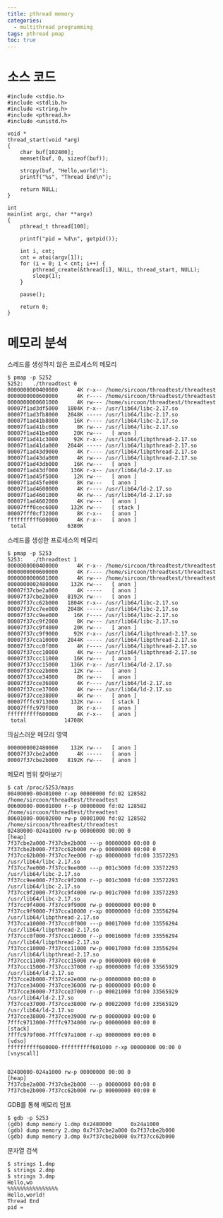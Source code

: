 ```yaml
---
title: pthread memory
categories:
  - multithread programming
tags: pthread pmap
toc: true
---
```



# 소스 코드

    #include <stdio.h>
    #include <stdlib.h>
    #include <string.h>
    #include <pthread.h>
    #include <unistd.h>
    
    void *
    thread_start(void *arg)
    {
        char buf[102400];
        memset(buf, 0, sizeof(buf));
    
        strcpy(buf, "Hello,world!");
        printf("%s", "Thread End\n");
    
        return NULL;
    }
    
    int
    main(int argc, char **argv)
    {
        pthread_t thread[100];
    
        printf("pid = %d\n", getpid());
    
        int i, cnt;
        cnt = atoi(argv[1]);
        for (i = 0; i < cnt; i++) {
            pthread_create(&thread[i], NULL, thread_start, NULL);
            sleep(1);
        }
    
        pause();
    
        return 0;
    }


# 메모리 분석

스레드를 생성하지 않은 프로세스의 메모리

    $ pmap -p 5252
    5252:   ./threadtest 0
    0000000000400000      4K r-x-- /home/sircoon/threadtest/threadtest
    0000000000600000      4K r---- /home/sircoon/threadtest/threadtest
    0000000000601000      4K rw--- /home/sircoon/threadtest/threadtest
    00007f1ad3df5000   1804K r-x-- /usr/lib64/libc-2.17.so
    00007f1ad3fb8000   2048K ----- /usr/lib64/libc-2.17.so
    00007f1ad41b8000     16K r---- /usr/lib64/libc-2.17.so
    00007f1ad41bc000      8K rw--- /usr/lib64/libc-2.17.so
    00007f1ad41be000     20K rw---   [ anon ]
    00007f1ad41c3000     92K r-x-- /usr/lib64/libpthread-2.17.so
    00007f1ad41da000   2044K ----- /usr/lib64/libpthread-2.17.so
    00007f1ad43d9000      4K r---- /usr/lib64/libpthread-2.17.so
    00007f1ad43da000      4K rw--- /usr/lib64/libpthread-2.17.so
    00007f1ad43db000     16K rw---   [ anon ]
    00007f1ad43df000    136K r-x-- /usr/lib64/ld-2.17.so
    00007f1ad45f5000     12K rw---   [ anon ]
    00007f1ad45fe000      8K rw---   [ anon ]
    00007f1ad4600000      4K r---- /usr/lib64/ld-2.17.so
    00007f1ad4601000      4K rw--- /usr/lib64/ld-2.17.so
    00007f1ad4602000      4K rw---   [ anon ]
    00007fff0cec6000    132K rw---   [ stack ]
    00007fff0cf32000      8K r-x--   [ anon ]
    ffffffffff600000      4K r-x--   [ anon ]
     total             6380K

스레드를 생성한 프로세스의 메모리

    $ pmap -p 5253
    5253:   ./threadtest 1
    0000000000400000      4K r-x-- /home/sircoon/threadtest/threadtest
    0000000000600000      4K r---- /home/sircoon/threadtest/threadtest
    0000000000601000      4K rw--- /home/sircoon/threadtest/threadtest
    0000000002480000    132K rw---   [ anon ]
    00007f37cbe2a000      4K -----   [ anon ]
    00007f37cbe2b000   8192K rw---   [ anon ]
    00007f37cc62b000   1804K r-x-- /usr/lib64/libc-2.17.so
    00007f37cc7ee000   2048K ----- /usr/lib64/libc-2.17.so
    00007f37cc9ee000     16K r---- /usr/lib64/libc-2.17.so
    00007f37cc9f2000      8K rw--- /usr/lib64/libc-2.17.so
    00007f37cc9f4000     20K rw---   [ anon ]
    00007f37cc9f9000     92K r-x-- /usr/lib64/libpthread-2.17.so
    00007f37cca10000   2044K ----- /usr/lib64/libpthread-2.17.so
    00007f37ccc0f000      4K r---- /usr/lib64/libpthread-2.17.so
    00007f37ccc10000      4K rw--- /usr/lib64/libpthread-2.17.so
    00007f37ccc11000     16K rw---   [ anon ]
    00007f37ccc15000    136K r-x-- /usr/lib64/ld-2.17.so
    00007f37cce2b000     12K rw---   [ anon ]
    00007f37cce34000      8K rw---   [ anon ]
    00007f37cce36000      4K r---- /usr/lib64/ld-2.17.so
    00007f37cce37000      4K rw--- /usr/lib64/ld-2.17.so
    00007f37cce38000      4K rw---   [ anon ]
    00007fffc9713000    132K rw---   [ stack ]
    00007fffc979f000      8K r-x--   [ anon ]
    ffffffffff600000      4K r-x--   [ anon ]
     total            14708K

의심스러운 메모리 영역

    0000000002480000    132K rw---   [ anon ]
    00007f37cbe2a000      4K -----   [ anon ]
    00007f37cbe2b000   8192K rw---   [ anon ]

메모리 범위 찾아보기

    $ cat /proc/5253/maps
    00400000-00401000 r-xp 00000000 fd:02 128582                             /home/sircoon/threadtest/threadtest
    00600000-00601000 r--p 00000000 fd:02 128582                             /home/sircoon/threadtest/threadtest
    00601000-00602000 rw-p 00001000 fd:02 128582                             /home/sircoon/threadtest/threadtest
    02480000-024a1000 rw-p 00000000 00:00 0                                  [heap]
    7f37cbe2a000-7f37cbe2b000 ---p 00000000 00:00 0 
    7f37cbe2b000-7f37cc62b000 rw-p 00000000 00:00 0 
    7f37cc62b000-7f37cc7ee000 r-xp 00000000 fd:00 33572293                   /usr/lib64/libc-2.17.so
    7f37cc7ee000-7f37cc9ee000 ---p 001c3000 fd:00 33572293                   /usr/lib64/libc-2.17.so
    7f37cc9ee000-7f37cc9f2000 r--p 001c3000 fd:00 33572293                   /usr/lib64/libc-2.17.so
    7f37cc9f2000-7f37cc9f4000 rw-p 001c7000 fd:00 33572293                   /usr/lib64/libc-2.17.so
    7f37cc9f4000-7f37cc9f9000 rw-p 00000000 00:00 0 
    7f37cc9f9000-7f37cca10000 r-xp 00000000 fd:00 33556294                   /usr/lib64/libpthread-2.17.so
    7f37cca10000-7f37ccc0f000 ---p 00017000 fd:00 33556294                   /usr/lib64/libpthread-2.17.so
    7f37ccc0f000-7f37ccc10000 r--p 00016000 fd:00 33556294                   /usr/lib64/libpthread-2.17.so
    7f37ccc10000-7f37ccc11000 rw-p 00017000 fd:00 33556294                   /usr/lib64/libpthread-2.17.so
    7f37ccc11000-7f37ccc15000 rw-p 00000000 00:00 0 
    7f37ccc15000-7f37ccc37000 r-xp 00000000 fd:00 33565929                   /usr/lib64/ld-2.17.so
    7f37cce2b000-7f37cce2e000 rw-p 00000000 00:00 0 
    7f37cce34000-7f37cce36000 rw-p 00000000 00:00 0 
    7f37cce36000-7f37cce37000 r--p 00021000 fd:00 33565929                   /usr/lib64/ld-2.17.so
    7f37cce37000-7f37cce38000 rw-p 00022000 fd:00 33565929                   /usr/lib64/ld-2.17.so
    7f37cce38000-7f37cce39000 rw-p 00000000 00:00 0 
    7fffc9713000-7fffc9734000 rw-p 00000000 00:00 0                          [stack]
    7fffc979f000-7fffc97a1000 r-xp 00000000 00:00 0                          [vdso]
    ffffffffff600000-ffffffffff601000 r-xp 00000000 00:00 0                  [vsyscall]
    
    
    02480000-024a1000 rw-p 00000000 00:00 0                                  [heap]
    7f37cbe2a000-7f37cbe2b000 ---p 00000000 00:00 0 
    7f37cbe2b000-7f37cc62b000 rw-p 00000000 00:00 0 
    
GDB를 통해 메모리 덤프
    
    $ gdb -p 5253
    (gdb) dump memory 1.dmp 0x2480000      0x24a1000
    (gdb) dump memory 2.dmp 0x7f37cbe2a000 0x7f37cbe2b000
    (gdb) dump memory 3.dmp 0x7f37cbe2b000 0x7f37cc62b000

문자열 검색
    
    $ strings 1.dmp
    $ strings 2.dmp
    $ strings 3.dmp
    Hello,wo
    %%%%%%%%%%%%%%%%
    Hello,world!
    Thread End
    pid =


